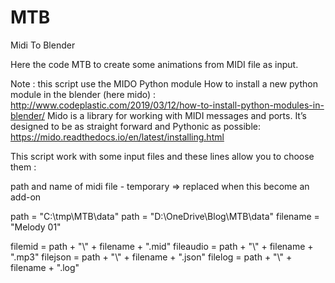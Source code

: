 # MTB
 Midi To Blender

Here the code MTB to create some animations from MIDI file as input.

Note : this script use the MIDO Python module
How to install a new python module in the blender (here mido) :
http://www.codeplastic.com/2019/03/12/how-to-install-python-modules-in-blender/
Mido is a library for working with MIDI messages and ports.
It’s designed to be as straight forward and Pythonic as possible:
https://mido.readthedocs.io/en/latest/installing.html

This script work with some input files and these lines allow you to choose them :

path and name of midi file - temporary => replaced when this become an add-on

path = "C:\\tmp\\MTB\\data"
path = "D:\\OneDrive\\Blog\\MTB\\data"
filename = "Melody 01"

filemid = path + "\\" + filename + ".mid"
fileaudio = path + "\\" + filename + ".mp3"
filejson = path + "\\" + filename + ".json"
filelog = path + "\\" + filename + ".log"


